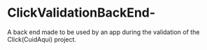 # ClickValidationBackEnd-
A back end made to be used by an app during the validation of the Click(CuidAqui) project.
